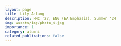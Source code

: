 ```yaml
---
layout: page
title: Lily Anfang
description: HMC '27, ENG (EA Emphasis). Summer '24
img: assets/img/photo_4.jpg
importance: 1
category: alumni
related_publications: false
---
```

